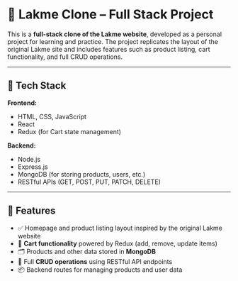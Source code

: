 # 💄 Lakme Clone – Full Stack Project

This is a **full-stack clone of the Lakme website**, developed as a personal project for learning and practice. The project replicates the layout of the original Lakme site and includes features such as product listing, cart functionality, and full CRUD operations.

---

## 🚀 Tech Stack

**Frontend:**
- HTML, CSS, JavaScript
- React
- Redux (for Cart state management)

**Backend:**
- Node.js
- Express.js
- MongoDB (for storing products, users, etc.)
- RESTful APIs (GET, POST, PUT, PATCH, DELETE)

---

## 🛒 Features

- ✅ Homepage and product listing layout inspired by the original Lakme website
- 🧺 **Cart functionality** powered by Redux (add, remove, update items)
- 🗂️ Products and other data stored in **MongoDB**
- 🔁 Full **CRUD operations** using RESTful API endpoints
- 📦 Backend routes for managing products and user data
